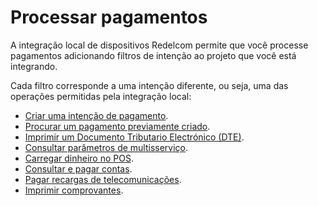 # Processar pagamentos

A integração local de dispositivos Redelcom permite que você processe pagamentos adicionando filtros de intenção ao projeto que você está integrando.

Cada filtro corresponde a uma intenção diferente, ou seja, uma das operações permitidas pela integração local:

* [Criar uma intenção de pagamento](/developers/pt/docs/redelcom/local-integration/android/payments-processing/create-payment-intent).
* [Procurar um pagamento previamente criado](/developers/pt/docs/redelcom/local-integration/android/payments-processing/payment-query).
* [Imprimir um Documento Tributario Electrónico (DTE)](/developers/pt/docs/redelcom/local-integration/android/payments-processing/dte-printing).
* [Consultar parâmetros de multisserviço](/developers/pt/docs/redelcom/local-integration/android/payments-processing/query-multiservice-parameters).
* [Carregar dinheiro no POS](/developers/pt/docs/redelcom/local-integration/android/payments-processing/load-money-in-pos).
* [Consultar e pagar contas](/developers/pt/docs/redelcom/local-integration/android/payments-processing/query-and-pay-bills).
* [Pagar recargas de telecomunicações](/developers/pt/docs/redelcom/local-integration/android/payments-processing/pay-telecommunications).
* [Imprimir comprovantes](/developers/pt/docs/redelcom/local-integration/android/printing-receipts).
